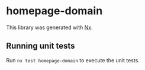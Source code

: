 # homepage-domain

This library was generated with [Nx](https://nx.dev).

## Running unit tests

Run `nx test homepage-domain` to execute the unit tests.
